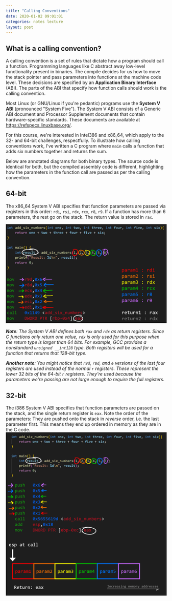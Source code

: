 ```yaml
---
title: "Calling Conventions"
date: 2020-01-02 09:01:01
categories: notes lecture
layout: post
---
```


## What is a calling convention?
A calling convention is a set of rules that dictate how a program should call a function. Programming languages like C abstract away low-level functionality present in binaries. The compile decides for us how to move the stack pointer and pass parameters into functions at the machine code level. These decisions are specified by an **Application Binary Interface** (ABI). The parts of the ABI that specify how function calls should work is the calling convention.

Most Linux (or GNU/Linux if you're pedantic) programs use the **System V ABI** (pronounced "System Five"). The System V ABI consists of a Generic ABI document and Processor Supplement documents that contain hardware-specific standards. These documents are available at https://refspecs.linuxbase.org/.

For this course, we're interested in Intel386 and x86_64, which apply to the 32- and 64-bit challenges, respectfully.
To illustrate how calling conventions work, I've written a C program where `main` calls a function that adds six numbers together and returns the sum. 

Below are annotated diagrams for both binary types. The source code is identical for both, but the compiled assembly code is different, highlighting how the parameters in the function call are passed as per the calling convention.

## 64-bit
The x86_64 System V ABI specifies that function parameters are passed via registers in this order: `rdi`, `rsi`, `rdx`, `rcx`, `r8`, `r9`. If a function has more than 6 parameters, the rest go on the stack. The return value is stored in `rax`. <br>

<img src="https://raw.githubusercontent.com/rjwalls/CS4401-notes/master/assets/calling-conventions/cc64.png" alt="64 bit calling conventions diagram" width="700"/>

***Note**: The System V ABI defines both `rax` and `rdx` as return registers. Since C functions only return one value, `rdx` is only used for this purpose when the return type is larger than 64 bits. For example, GCC provides a nonstandard `unsigned __int128` type. Both registers will be used for a function that returns that 128-bit type.*

***Another note**: You might notice that `r9d`, `r8d`, and `e` versions of the last four registers are used instead of the normal `r` registers. These represent the lower 32 bits of the 64-bit `r` registers. They're used because the parameters we're passing are not large enough to require the full registers.*

## 32-bit
The i386 System V ABI specifies that function parameters are passed on the stack, and the single return register is `eax`. Note the order of the parameters: They are pushed onto the stack in *reverse* order, i.e. the last parameter first. This means they end up ordered in memory as they are in the C code. <br>
<img src="https://raw.githubusercontent.com/rjwalls/CS4401-notes/master/assets/calling-conventions/cc32.png" alt="32 bit calling conventions diagram" width="700"/>